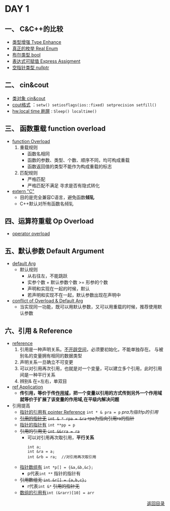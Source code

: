 # DAY 1
## 一、 C&C++的比较
- [类型增强 Type Enhance](https://github.com/zwx2000/Cpp_Space/blob/master/Cpp/day01/01typeEnhance/main.cpp)
- [真正的枚举 Real Enum](https://github.com/zwx2000/Cpp_Space/blob/master/Cpp/day01/03realEnum/main.cpp)
- [布尔类型 bool](https://github.com/zwx2000/Cpp_Space/blob/master/Cpp/day01/02bool/main.cpp)
- [表达式可赋值 Express Assigment](https://github.com/zwx2000/Cpp_Space/blob/master/Cpp/day01/04expressAssignment/main.cpp)
- [空指针类型 nullptr](https://github.com/zwx2000/Cpp_Space/blob/master/Cpp/day01/05nullptr/main.cpp)
## 二、 cin&cout
- [类对象 cin&cout](https://github.com/zwx2000/Cpp_Space/blob/master/Cpp/day01/06cincout/main.cpp)
- [cout格式](https://github.com/zwx2000/Cpp_Space/blob/master/Cpp/day01/07coutformat/main.cpp) ：`setw() setiosflags(ios::fixed) setprecision setfill()`
- [hw.local time 刷屏](https://github.com/zwx2000/Cpp_Space/blob/master/Cpp/day01/hw_time/main.cpp) : `Sleep() localtime() `
## 三、 函数重载 function overload
- [function Overload](https://github.com/zwx2000/Cpp_Space/blob/master/Cpp/day01/08funcionOverload/main.cpp)  
    1. 重载规则  
        - 函数名相同
        - 函数的参数、类型、个数、顺序不同，均可构成重载
        - 函数返回值的类型不能作为构成重载的标志  
    2. 匹配规则  
        - 严格匹配
        - 严格匹配不满足 寻求是否有隐式转化
- [extern "C"](https://github.com/zwx2000/Cpp_Space/tree/master/Cpp/day01/09externC)  
    - 目的是完全兼容C语言，避免函数**倾轧**  
    - C++默认对所有函数名倾轧  
## 四、运算符重载 Op Overload
- [operator overload](https://github.com/zwx2000/Cpp_Space/blob/master/Cpp/day01/10operatorOverload/main.cpp)
## 五、默认参数 Default Argument 
- [default Arg](https://github.com/zwx2000/Cpp_Space/tree/master/Cpp/day01/11defaultArg)
    - 默认规则
        - 从右往左，不能跳跃
        - 实参个数 + 默认参数个数 >= 形参的个数
        - 声明和实现在一起的时候，默认
        - 若声明和实现不在一起，默认参数出现在声明中
- [conflict of Overload & Default Arg](https://github.com/zwx2000/Cpp_Space/blob/master/Cpp/day01/12conflictOverloadDe/main.cpp)
    - 当实现同一功能，既可以用默认参数，又可以用重载的时候，推荐使用默认参数
## 六、引用 & Reference
- [reference](https://github.com/zwx2000/Cpp_Space/blob/master/Cpp/day01/13ref/main.cpp)  
    1. 引用是一种声明关系。<u>不开辟空间</u>，必须要初始化，不能单独存在。 与被别名的变量拥有相同的数据类型
    2. 声明关系一旦确立不可变更
    3. 可以对引用再次引用，也就是对一个变量，可以建立多个引用，此时引用间是一种平行关系
    4. 辨别& 在=左右，单双目  
- [ref Application](https://github.com/zwx2000/Cpp_Space/blob/master/Cpp/day01/14refApplication/main.cpp)  
    - **传引用，等价于传<u>作用域</u>，把一个变量以引用的方式传到另外一个作用域就等价于扩展了该变量的作用域,在平级内解决问题**
- 引用提高  
    - [指针的引用有 pointer Reference](https://github.com/zwx2000/Cpp_Space/blob/master/Cpp/day01/15pointerRef/main.cpp) `int * & pra = p`  *pra为指针p的引用*
    - [~~引用的指针无~~](https://github.com/zwx2000/Cpp_Space/blob/master/Cpp/day01/16refPointer/main.cpp) ~~`int & * rpa = &ra` rpa为指向引用ra的指针~~  
    - [指针的指针有](https://github.com/zwx2000/Cpp_Space/blob/master/Cpp/day01/17_2d/main.cpp) `int **pp = p`  
    - ~~引用的引用无 `int &&rra = ra`~~  
        - 可以对引用再次取引用，**平行关系**  
            ```
            int a;
            int &ra = a;
            int &rb = ra;  //对引用再次取引用
    - [指针数组有](https://github.com/zwx2000/Cpp_Space/blob/master/Cpp/day01/18pointerArray/main.cpp) `int *p[] = {&a,&b,&c};`  
        - p代表`int **` 指针的指针有
    - ~~引用数组无 `int &r[] = {a,b,c};`~~  
        - r代表`int &*` ~~引用的指针无~~  
    - [数组的引用有](https://github.com/zwx2000/Cpp_Space/blob/master/Cpp/day01/19refArray/main.cpp)`int (&rarr)[10] = arr`  
 [<p align = right>返回目录</p>](https://github.com/zwx2000/Cpp_Space/tree/master/Cpp)